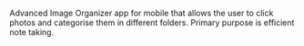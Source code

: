 Advanced Image Organizer app for mobile that allows the user to click photos and categorise them in different folders. Primary purpose is efficient note taking.
